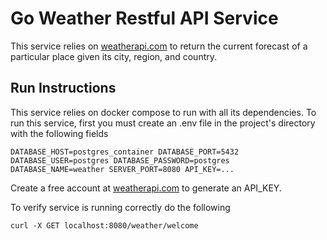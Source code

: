 # Go Weather Restful API Service

This service relies on [weatherapi.com](https://www.weatherapi.com/) to return the current forecast of a particular place given its city, region, and country. 

## Run Instructions
This service relies on docker compose to run with all its dependencies. To run this service, first you must create an .env file in the project's directory with the following fields

``DATABASE_HOST=postgres_container
DATABASE_PORT=5432
DATABASE_USER=postgres
DATABASE_PASSWORD=postgres
DATABASE_NAME=weather
SERVER_PORT=8080
API_KEY=...``

Create a free account at [weatherapi.com](https://www.weatherapi.com/) to generate an API_KEY.

To verify service is running correctly do the following

``curl -X GET localhost:8080/weather/welcome``